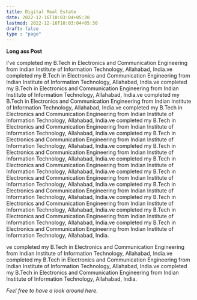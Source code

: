 ```yaml
---
title: Digital Real Estate
date: 2022-12-16T10:03:04+05:30
lastmod: 2022-12-16T10:03:04+05:30
draft: false
type : "page"
---
```


**Long ass Post**

<!--more-->
I've completed my B.Tech in Electronics and Communication Engineering from Indian Institute of Information Technology, Allahabad, India.ve completed my B.Tech in Electronics and Communication Engineering from Indian Institute of Information Technology, Allahabad, India.ve completed my B.Tech in Electronics and Communication Engineering from Indian Institute of Information Technology, Allahabad, India.ve completed my B.Tech in Electronics and Communication Engineering from Indian Institute of Information Technology, Allahabad, India.ve completed my B.Tech in Electronics and Communication Engineering from Indian Institute of Information Technology, Allahabad, India.ve completed my B.Tech in Electronics and Communication Engineering from Indian Institute of Information Technology, Allahabad, India.ve completed my B.Tech in Electronics and Communication Engineering from Indian Institute of Information Technology, Allahabad, India.ve completed my B.Tech in Electronics and Communication Engineering from Indian Institute of Information Technology, Allahabad, India.ve completed my B.Tech in Electronics and Communication Engineering from Indian Institute of Information Technology, Allahabad, India.ve completed my B.Tech in Electronics and Communication Engineering from Indian Institute of Information Technology, Allahabad, India.ve completed my B.Tech in Electronics and Communication Engineering from Indian Institute of Information Technology, Allahabad, India.ve completed my B.Tech in Electronics and Communication Engineering from Indian Institute of Information Technology, Allahabad, India.ve completed my B.Tech in Electronics and Communication Engineering from Indian Institute of Information Technology, Allahabad, India.ve completed my B.Tech in Electronics and Communication Engineering from Indian Institute of Information Technology, Allahabad, India.


ve completed my B.Tech in Electronics and Communication Engineering from Indian Institute of Information Technology, Allahabad, India.ve completed my B.Tech in Electronics and Communication Engineering from Indian Institute of Information Technology, Allahabad, India.ve completed my B.Tech in Electronics and Communication Engineering from Indian Institute of Information Technology, Allahabad, India.


_Feel free to have a look around here_.